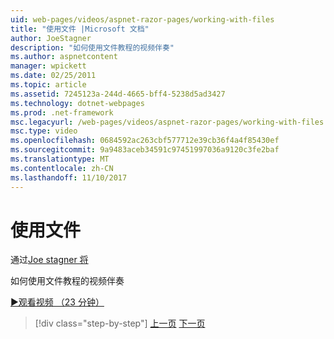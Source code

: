 ```yaml
---
uid: web-pages/videos/aspnet-razor-pages/working-with-files
title: "使用文件 |Microsoft 文档"
author: JoeStagner
description: "如何使用文件教程的视频伴奏"
ms.author: aspnetcontent
manager: wpickett
ms.date: 02/25/2011
ms.topic: article
ms.assetid: 7245123a-244d-4665-bff4-5238d5ad3427
ms.technology: dotnet-webpages
ms.prod: .net-framework
msc.legacyurl: /web-pages/videos/aspnet-razor-pages/working-with-files
msc.type: video
ms.openlocfilehash: 0684592ac263cbf577712e39cb36f4a4f85430ef
ms.sourcegitcommit: 9a9483aceb34591c97451997036a9120c3fe2baf
ms.translationtype: MT
ms.contentlocale: zh-CN
ms.lasthandoff: 11/10/2017
---
```

<a name="working-with-files"></a>使用文件
====================
通过[Joe stagner 将](https://github.com/JoeStagner)

如何使用文件教程的视频伴奏

[&#9654;观看视频 （23 分钟）](https://channel9.msdn.com/Blogs/ASP-NET-Site-Videos/working-with-files)

>[!div class="step-by-step"]
[上一页](displaying-data-in-a-chart-part-2.md)
[下一页](working-with-images.md)
